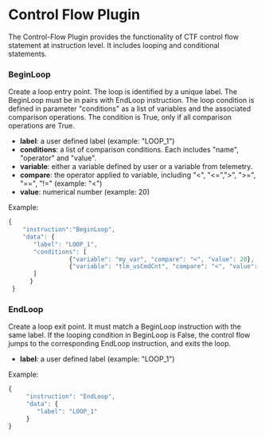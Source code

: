 # Control Flow Plugin

The Control-Flow Plugin provides the functionality of CTF control flow statement at instruction level. 
It includes looping and conditional statements. 

### BeginLoop

Create a loop entry point. The loop is identified by a unique label. 
The BeginLoop must be in pairs with EndLoop instruction. The loop condition is defined in parameter "conditions" 
as a list of variables and the associated comparison operations. The condition is True, only 
if all comparison operations are True.
    
- **label**: a user defined label (example: "LOOP_1")
- **conditions**: a list of comparison conditions. Each includes "name", "operator" and "value".
- **variable**: either a variable defined by user or a variable from telemetry.
- **compare**: the operator applied to variable, including "<", "<=",">", ">=", "==", "!="  (example: "<")
- **value**: numerical number (example: 20)

Example:
```javascript
{
    "instruction":"BeginLoop",
    "data": {
       "label": "LOOP_1",
       "conditions": [
                 {"variable": "my_var", "compare": "<", "value": 20},
                 {"variable": "tlm_usCmdCnt", "compare": "<", "value": 7}
       ]
      }
 }
```

### EndLoop

Create a loop exit point. It must match a BeginLoop instruction with the same label. 
If the looping condition in BeginLoop is False, the control flow jumps to the corresponding EndLoop instruction, 
and exits the loop.   

- **label**: a user defined label (example: "LOOP_1")

Example:
```javascript
{
     "instruction": "EndLoop",
     "data": { 
        "label": "LOOP_1" 
     }
}
```
